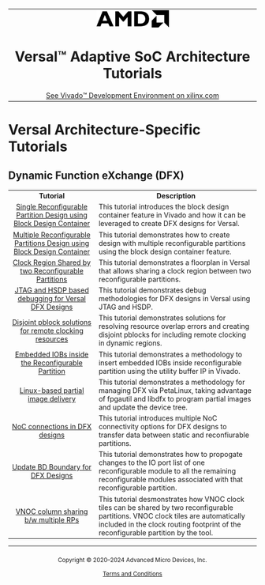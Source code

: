 <table class="sphinxhide" width="100%">
 <tr width="100%">
    <td align="center"><img src="https://github.com/Xilinx/Image-Collateral/blob/main/xilinx-logo.png?raw=true" width="30%"/><h1>Versal™ Adaptive SoC Architecture Tutorials</h1>
    <a href="https://www.xilinx.com/products/design-tools/vivado.html">See Vivado™ Development Environment on xilinx.com</a>
    </td>
 </tr>
</table>

# Versal Architecture-Specific Tutorials


## Dynamic Function eXchange (DFX)

 <table style="width:100%">
 <tr>
 <td width="35%" align="center"><b>Tutorial</b>
 <td width="65%" align="center"><b>Description</b>
 </tr>
 <tr>
 <td align="center"><a href="./1RP_AXI_GPIO_in_RP_Interface_INI/"> Single Reconfigurable Partition Design using Block Design Container </a></td>
 <td>This tutorial introduces the block design container feature in Vivado and how it can be leveraged to create DFX designs for Versal.</td>
 </tr>
  <tr>
 <td align="center"><a href="./2RP_GPIO_BRAM_in_RP_Interface_INI/">Multiple Reconfigurable Partitions Design using Block Design Container</a></td>
 <td>This tutorial demonstrates how to create design with multiple reconfigurable partitions using the block design container feature.</td>
 </tr>
 <tr>
 <td align="center"><a href="./2RPs_Sharing_ClockRegion/"> Clock Region Shared by two Reconfigurable Partitions</a></td>
 <td>This tutorial demonstrates a floorplan in Versal that allows sharing a clock region between two reconfigurable partitions.</td>
 </tr>
  <tr>
 <td align="center"><a href="./Debug_JTAG_HSDP/"> JTAG and HSDP based debugging for Versal DFX Designs</a></td>
 <td>This tutorial demonstrates debug methodologies for DFX designs in Versal using JTAG and HSDP.</td>
 </tr>
  <tr>
 <td align="center"><a href="./Disjoint_pblock/"> Disjoint pblock solutions for remote clocking resources</a></td>
 <td>This tutorial demonstrates solutions for resolving resource overlap errors and creating disjoint pblocks for including remote clocking in dynamic regions.</td>
 </tr>
 <tr>
 <td align="center"><a href="./Embedded_IOB_inside_RM/"> Embedded IOBs inside the Reconfigurable Partition</a></td>
 <td>This tutorial demonstrates a methodology to insert embedded IOBs inside reconfigurable partition using the utility buffer IP in Vivado.</td>
 </tr>
  <tr>
 <td align="center"><a href="./Linux-based-partial-image-delivery/"> Linux-based partial image delivery</a></td>
 <td>This tutorial demonstrates a methodology for managing DFX via PetaLinux, taking advantage of fpgautil and libdfx to program partial images and update the device tree.</td>
 </tr>
 <tr>
 <td align="center"><a href="./NoC_INI_Static_RM_Interface/"> NoC connections in DFX designs</a></td>
 <td>This tutorial introduces multiple NoC connectivity options for DFX designs to transfer data between static and reconfiurable partitions.</td>
 </tr>
  <tr>
 <td align="center"><a href="./Update_BD_Boundary/"> Update BD Boundary for DFX Designs</a></td>
 <td>This tutorial demonstrates how to propogate changes to the IO port list of one reconfigurable module to all the remaining reconfigurable modules associated with that reconfigurable partition.</td>
 </tr>
   <tr>
 <td align="center"><a href="./VNOC_Sharing/"> VNOC column sharing b/w multiple RPs</a></td>
 <td>This tutorial desmonstrates how VNOC clock tiles can be shared by two reconfigurable partitions. VNOC clock tiles are automatically included in the clock routing footprint of the reconfigurable partition by the tool.</td>
 </tr>
 </table>


<hr class="sphinxhide"></hr>

<p class="sphinxhide" align="center"><sub>Copyright © 2020–2024 Advanced Micro Devices, Inc.</sub></p>

<p class="sphinxhide" align="center"><sup><a href="https://www.amd.com/en/corporate/copyright">Terms and Conditions</a></sup></p>
